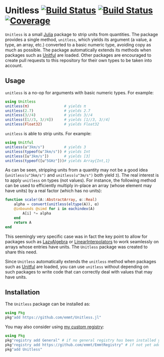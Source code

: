 # Unitless [![Build Status](https://github.com/emmt/Unitless.jl/actions/workflows/CI.yml/badge.svg?branch=main)](https://github.com/emmt/Unitless.jl/actions/workflows/CI.yml?query=branch%3Amain) [![Build Status](https://ci.appveyor.com/api/projects/status/github/emmt/Unitless.jl?svg=true)](https://ci.appveyor.com/project/emmt/Unitless-jl) [![Coverage](https://codecov.io/gh/emmt/Unitless.jl/branch/main/graph/badge.svg)](https://codecov.io/gh/emmt/Unitless.jl)

`Unitless` is a small [Julia](https://julialang.org/) package to strip units
from quantities.  The package provides a single method, `unitless`, which
yields its argument (a value, a type, an array, etc.) converted to a basic
numeric type, avoiding copy as much as possible.  The package automatically
extends its methods when packages such as
[Unitful](https://github.com/PainterQubits/Unitful.jl) are loaded.  Other
packages are encouraged to create pull requests to this repository for their
own types to be taken into account.


## Usage

`unitless` is a no-op for arguments with basic numeric types.  For example:

```julia
using Unitless
unitless(π)                # yields π
unitless(2.7)              # yields 2.7
unitless(3//4)             # yields 3//4
unitless([1//3, 3//4])     # yields [1//3, 3//4]
unitless(Float32)          # yields Float32
```

`unitless` is able to strip units.  For example:

```julia
using Unitful
unitless(u"3km/s")         # yields 3
unitless(typeof(u"3km/s")) # yields Int
unitless([u"3km/s"])       # yields [3]
unitless(typeof([u"5GHz"]))# yields Array{Int,1}

```

As can be seen, stripping units from a quantity may not be a good idea
(`unitless(u"3km/s")` and `unitless(u"3m/s")` both yield `3`).  The real
interest is to apply `unitless` on types (not values).  For instance, the
following method can be used to efficiently multiply in-place an array (whose
element may have units) by a real factor (which has no units):

```julia
function scale!(A::AbstractArray, α::Real)
    alpha = convert(unitless(eltype(A)), α)
    @inbounds @simd for i in eachindex(A)
        A[i] *= alpha
    end
    return A
end
```

This seemingly very specific case was in fact the key point to allow for
packages such as [LazyAlgebra](https://github.com/emmt/LazyAlgebra.jl) or
[LinearInterpolators](https://github.com/emmt/LinearInterpolators.jl) to work
seamlessly on arrays whose entries have units.  The `Unitless` package was
created to share this need.

Since `Unitless` automatically extends the `unitless` method when packages such
as [Unitful](https://github.com/PainterQubits/Unitful.jl) are loaded, you can
use `unitless` without depending on such packages to write code that can
correctly deal with values that may have units.


## Installation

The `Unitless` package can be installed as:

```julia
using Pkg
pkg"add https://github.com/emmt/Unitless.jl"
```

You may also consider using [my custom
registry](https://github.com/emmt/EmmtRegistry):

```julia
using Pkg
pkg"registry add General" # if no general registry has been installed yet
pkg"registry add https://github.com/emmt/EmmtRegistry" # if not yet added
pkg"add Unitless"
```
